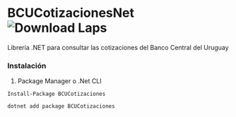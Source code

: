 # BCUCotizacionesNet ![Download Laps](https://img.shields.io/github/license/francisgerman1/BCUCotizacionesNetFramework)
Librería .NET para consultar las cotizaciones del Banco Central del Uruguay

### Instalación

1. Package Manager o .Net CLI

```
Install-Package BCUCotizaciones
```
```
dotnet add package BCUCotizaciones
```
